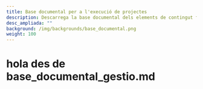 ```yaml
---
title: Base documental per a l'execució de projectes
description: Descarrega la base documental dels elements de contingut funcional, tecnic, de planificació i aprovació del projecte
desc_ampliada: ""
background: /img/backgrounds/base_documental.png
weight: 100
---
```

# hola des de base_documental_gestio.md
